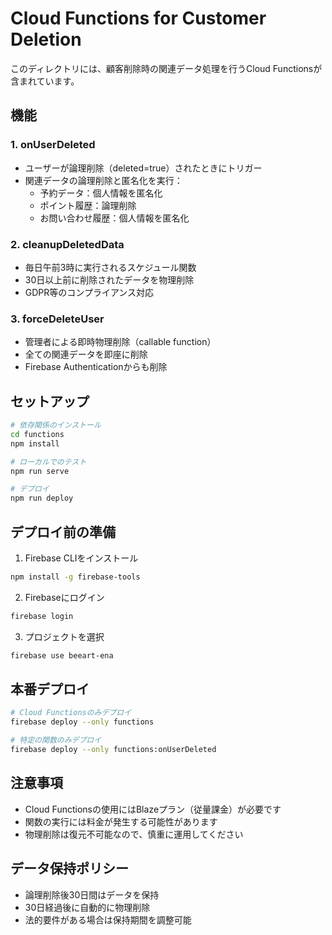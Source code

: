 # Cloud Functions for Customer Deletion

このディレクトリには、顧客削除時の関連データ処理を行うCloud Functionsが含まれています。

## 機能

### 1. onUserDeleted
- ユーザーが論理削除（deleted=true）されたときにトリガー
- 関連データの論理削除と匿名化を実行：
  - 予約データ：個人情報を匿名化
  - ポイント履歴：論理削除
  - お問い合わせ履歴：個人情報を匿名化

### 2. cleanupDeletedData
- 毎日午前3時に実行されるスケジュール関数
- 30日以上前に削除されたデータを物理削除
- GDPR等のコンプライアンス対応

### 3. forceDeleteUser
- 管理者による即時物理削除（callable function）
- 全ての関連データを即座に削除
- Firebase Authenticationからも削除

## セットアップ

```bash
# 依存関係のインストール
cd functions
npm install

# ローカルでのテスト
npm run serve

# デプロイ
npm run deploy
```

## デプロイ前の準備

1. Firebase CLIをインストール
```bash
npm install -g firebase-tools
```

2. Firebaseにログイン
```bash
firebase login
```

3. プロジェクトを選択
```bash
firebase use beeart-ena
```

## 本番デプロイ

```bash
# Cloud Functionsのみデプロイ
firebase deploy --only functions

# 特定の関数のみデプロイ
firebase deploy --only functions:onUserDeleted
```

## 注意事項

- Cloud Functionsの使用にはBlazeプラン（従量課金）が必要です
- 関数の実行には料金が発生する可能性があります
- 物理削除は復元不可能なので、慎重に運用してください

## データ保持ポリシー

- 論理削除後30日間はデータを保持
- 30日経過後に自動的に物理削除
- 法的要件がある場合は保持期間を調整可能